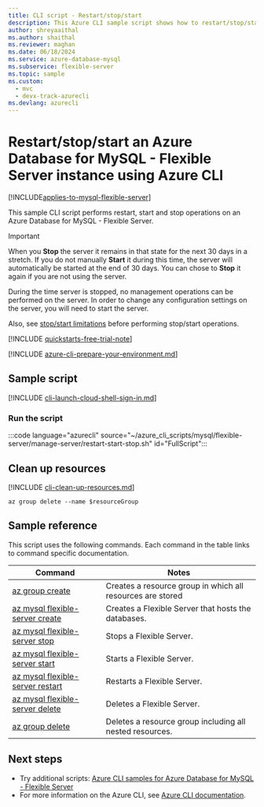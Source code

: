 ```yaml
---
title: CLI script - Restart/stop/start
description: This Azure CLI sample script shows how to restart/stop/start an Azure Database for MySQL - Flexible Server instance.
author: shreyaaithal
ms.author: shaithal
ms.reviewer: maghan
ms.date: 06/18/2024
ms.service: azure-database-mysql
ms.subservice: flexible-server
ms.topic: sample
ms.custom:
  - mvc
  - devx-track-azurecli
ms.devlang: azurecli
---
```


# Restart/stop/start an Azure Database for MySQL - Flexible Server instance using Azure CLI

[!INCLUDE[applies-to-mysql-flexible-server](../../includes/applies-to-mysql-flexible-server.md)]

This sample CLI script performs restart, start and stop operations on an Azure Database for MySQL - Flexible Server.

> [!IMPORTANT]
> When you **Stop** the server it remains in that state for the next 30 days in a stretch. If you do not manually **Start** it during this time, the server will automatically be started at the end of 30 days. You can chose to **Stop** it again if you are not using the server.

During the time server is stopped, no management operations can be performed on the server. In order to change any configuration settings on the server, you will need to start the server.

Also, see [stop/start limitations](../concepts-limitations.md#stopstart-operations) before performing stop/start operations.

[!INCLUDE [quickstarts-free-trial-note](../../includes/flexible-server-free-trial-note.md)]

[!INCLUDE [azure-cli-prepare-your-environment.md](~/reusable-content/azure-cli/azure-cli-prepare-your-environment.md)]

## Sample script

[!INCLUDE [cli-launch-cloud-shell-sign-in.md](~/reusable-content/ce-skilling/azure/includes/cli-launch-cloud-shell-sign-in.md)]

### Run the script

:::code language="azurecli" source="~/azure_cli_scripts/mysql/flexible-server/manage-server/restart-start-stop.sh" id="FullScript":::

## Clean up resources

[!INCLUDE [cli-clean-up-resources.md](~/reusable-content/ce-skilling/azure/includes/cli-clean-up-resources.md)]

```azurecli
az group delete --name $resourceGroup
```

## Sample reference

This script uses the following commands. Each command in the table links to command specific documentation.

| **Command** | **Notes** |
|---|---|
|[az group create](/cli/azure/group#az-group-create)|Creates a resource group in which all resources are stored|
|[az mysql flexible-server create](/cli/azure/mysql/flexible-server#az-mysql-flexible-server-create)|Creates a Flexible Server that hosts the databases.|
|[az mysql flexible-server stop](/cli/azure/mysql/flexible-server#az-mysql-flexible-server-stop)|Stops a Flexible Server.|
|[az mysql flexible-server start](/cli/azure/mysql/flexible-server#az-mysql-flexible-server-start)|Starts a Flexible Server.|
|[az mysql flexible-server restart](/cli/azure/mysql/flexible-server#az-mysql-flexible-server-restart)|Restarts a Flexible Server.|
|[az mysql flexible-server delete](/cli/azure/mysql/flexible-server#az-mysql-flexible-server-delete)|Deletes a Flexible Server.|
|[az group delete](/cli/azure/group#az-group-delete) | Deletes a resource group including all nested resources.|

## Next steps

- Try additional scripts: [Azure CLI samples for Azure Database for MySQL - Flexible Server](../sample-scripts-azure-cli.md)
- For more information on the Azure CLI, see [Azure CLI documentation](/cli/azure).
